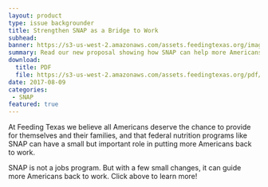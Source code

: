 ```yaml
---
layout: product
type: issue backgrounder
title: Strengthen SNAP as a Bridge to Work
subhead: 
banner: https://s3-us-west-2.amazonaws.com/assets.feedingtexas.org/images/banners/banner-02.jpg
summary: Read our new proposal showing how SNAP can help more Americans back to work. 
download:
  title: PDF
  file: https://s3-us-west-2.amazonaws.com/assets.feedingtexas.org/pdf/Strengthen-SNAP-as-a-Bridge-to-Work.pdf
date: 2017-08-09
categories:
 - SNAP
featured: true
---
```

At Feeding Texas we believe all Americans deserve the chance to provide for themselves and their families, and that federal nutrition programs like SNAP can have a small but important role in putting more Americans back to work. 

SNAP is not a jobs program. But with a few small changes, it can guide more Americans back to work. Click above to learn more!
